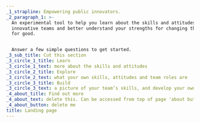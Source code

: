```yaml
---
_1_strapline: Empowering public innovators.
_2_paragraph_1: >-
  An experimental tool to help you learn about the skills and attitudes of
  innovative teams and better understand your strengths for changing the world
  for good.


  Answer a few simple questions to get started.
_3_sub_title: Cut this section
_3_circle_1_title: Learn
_3_circle_1_text: more about the skills and attitudes
_3_circle_2_title: Explore
_3_circle_2_text: what your own skills, attitudes and team roles are
_3_circle_3_title: Build
_3_circle_3_text: a picture of your team’s skills, and develop your own
_4_about_title: Find out more
_4_about_text: delete this. Can be accessed from top of page 'about button'.
_4_about_button: delete me
title: Landing page
---
```

